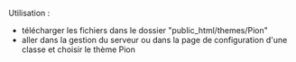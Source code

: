 Utilisation :

* télécharger les fichiers dans le dossier "public_html/themes/Pion"
* aller dans la gestion du serveur ou dans la page de configuration d'une classe et choisir le thème Pion
